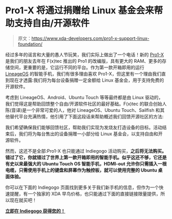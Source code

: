 # Pro1-X 将通过捐赠给 Linux 基金会来帮助支持自由/开源软件

> 原文：<https://www.xda-developers.com/pro1-x-support-linux-foundation/>

经过多年的谣言和大量的愚人节玩笑，我们实际上做出了一个电话！新的 [Pro1-X](https://www.xda-developers.com/pro1-x/) 是我们的朋友去年在 F(x)tec 推出的 Pro1 的改编版，具有更大的 RAM、更多的存储空间，更重要的是，它运行不同的平台。作为第一款开箱即用的运行 [LineageOS](https://www.xda-developers.com/history-of-lineageos/) 的智能手机，我们有很多理由喜欢 Pro1-X，但这里有一个理由我们直到现在才透露:我们将为每台设备捐赠一定金额给 Linux 基金会，用于支持免费的开源软件。

考虑到 LineageOS、Android、Ubuntu Touch 等等最终都是由 Linux 驱动的，我们觉得这是帮助回馈整个自由/开源软件社区的最好基础。F(x)tec 的联合创始人陈(音译)是一个非常可爱的人，他对 LineageOS、Ubuntu Touch、Sailfish 和其他替代平台充满热情，他引用了下面这段话来帮助概述我们回馈开源社区的方法:

我们希望确保我们能够回馈社区，帮助我们实现为发烧友打造设备的目标。活动结束后，我们将为每台售出的设备捐赠一小部分给 Linux 基金会，以支持自由和开源软件。

然而，这还不是全部:Pro1-X 也只能通过 Indiegogo 活动购买，**之后将无法购买。错过了它，你就错过了世界上第一款开箱即用的智能手机。似乎这还不够，它还是有史以来最强大的 Ubuntu Touch OS 智能手机，HDMI-out 允许你只需插入一根电缆，只需使用手机上的键盘和屏幕作为触控板，就可以使用完整的 Ubuntu 桌面体验。**

你可以在下面的 Indiegogo 页面找到更多关于我们新手机的信息，但作为一个快速提醒，有一个独家的 XDA 早鸟价格，也只能通过下面的直接链接限量提供，所以现在就买吧！

[**立即在 Indiegogo 获得您的！**](https://www.indiegogo.com/projects/pro1-x-smartphone-functionality-choice-control/x/22431813?secret_perk_token=2c0a82a4#/)